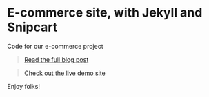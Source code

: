 # E-commerce site, with Jekyll and Snipcart 

Code for our e-commerce project  

> [Read the full blog post](https://snipcart.com/blog/static-site-e-commerce-part-2-integrating-snipcart-with-jekyll)

> [Check out the live demo site](http://snipcart.github.io/flashfood/)

Enjoy folks!
